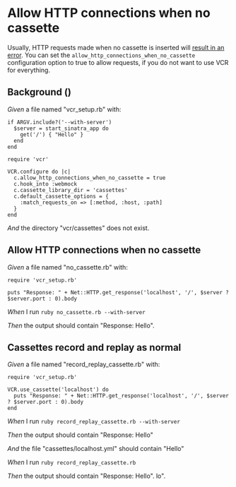 # Allow HTTP connections when no cassette

Usually, HTTP requests made when no cassette is inserted will [result in an
  error](../cassettes/error-for-http-request-made-when-no-cassette-is-in-use).
  You can set the `allow_http_connections_when_no_cassette` configuration option
  to true to allow requests, if you do not want to use VCR for everything.

## Background ()

_Given_ a file named "vcr_setup.rb" with:

```
if ARGV.include?('--with-server')
  $server = start_sinatra_app do
    get('/') { "Hello" }
  end
end

require 'vcr'

VCR.configure do |c|
  c.allow_http_connections_when_no_cassette = true
  c.hook_into :webmock
  c.cassette_library_dir = 'cassettes'
  c.default_cassette_options = {
    :match_requests_on => [:method, :host, :path]
  }
end
```

_And_ the directory "vcr/cassettes" does not exist.

## Allow HTTP connections when no cassette

_Given_ a file named "no_cassette.rb" with:

```
require 'vcr_setup.rb'

puts "Response: " + Net::HTTP.get_response('localhost', '/', $server ? $server.port : 0).body
```

_When_ I run `ruby no_cassette.rb --with-server`

_Then_ the output should contain "Response: Hello".

## Cassettes record and replay as normal

_Given_ a file named "record_replay_cassette.rb" with:

```
require 'vcr_setup.rb'

VCR.use_cassette('localhost') do
  puts "Response: " + Net::HTTP.get_response('localhost', '/', $server ? $server.port : 0).body
end
```

_When_ I run `ruby record_replay_cassette.rb --with-server`

_Then_ the output should contain "Response: Hello"

_And_ the file "cassettes/localhost.yml" should contain "Hello"

_When_ I run `ruby record_replay_cassette.rb`

_Then_ the output should contain "Response: Hello".
lo".
